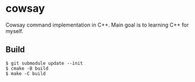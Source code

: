 # cowsay

Cowsay command implementation in C++. Main goal is to learning C++ for myself.

## Build

```
$ git submodule update --init
$ cmake -B build
$ make -C build
```